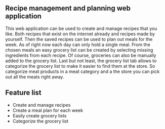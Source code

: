 ## Recipe management and planning web application

This web application can be used to create and manage recipes that you like. Both recipes that exist on the internet already and recipes made by yourself. Then the saved recipes can be used to plan out meals for the week. As of right now each day can only hold a single meal. From the chosen meals an easy grocery list can be created by selecting missing ingredients from each recipe. Of course, groceries can also be manually added to the grocery list. Last but not least, the grocery list tab allows to categorize the grocery list to make it easier to find them at the store. So categorize meat products in a meat category and a the store you can pick out all the meats right away. 

## Feature list

- Create and manage recipes
- Create a meal plan for each week
- Easily create grocery lists
- Categorize the grocery list
